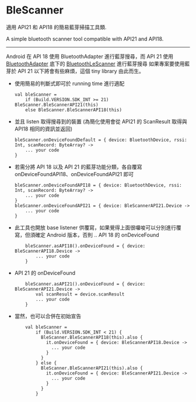 # BleScanner
適用 API21 和 API18 的簡易藍芽掃描工具類.

A simple bluetooth scanner tool compatible with API21 and API18.
* * *
Android 在 API 18 使用 BluetoothAdapter 進行藍芽搜尋，而 API 21 使用 [BluetoothAdapter](https://developer.android.com/reference/android/bluetooth/BluetoothAdapter) 底下的 [BluetoothLeScanner](https://developer.android.com/reference/android/bluetooth/le/BluetoothLeScanner) 進行藍芽搜尋
如果專案要使用藍芽於 API 21 以下將會有些麻煩，這個 tiny library 由此而生。

*   使用簡易的判斷式即可於 running time 進行適配

        val bleScanner =
            if (Build.VERSION.SDK_INT >= 21) BleScanner.BleScannerAPI21(this)
            else BleScanner.BleScannerAPI18(this)

*   並且 listen 取得搜尋到的裝置 (為簡化使用會從 API21 的 ScanResult 取得與 API18 相同的資訊並返回)

        bleScanner.onDeviceFoundDefault = { device: BluetoothDevice, rssi: Int, scanRecord: ByteArray? ->
            ... your code
        }


*   若需分將 API 18 以及 API 21 的藍芽功能分類，各自覆寫 onDeviceFoundAPI18、onDeviceFoundAPI21 即可

        bleScanner.onDeviceFoundAPI18 = { device: BluetoothDevice, rssi: Int, scanRecord: ByteArray? ->
            ... your code
        }
        bleScanner.onDeviceFoundAPI21 = { device: BleScannerAPI21.Device ->
            ... your code
        }


*   此工具也開放 base listener 供覆寫，如果覺得上面很囉唆可以分別進行覆寫，但須確定 Android 版本，否則 ..
API 18 的 onDeviceFound

            bleScanner.asAPI18().onDeviceFound = { device: BleScannerAPI18.Device ->
                ... your code
            }
    
*   API 21 的 onDeviceFound

            bleScanner.asAPI21().onDeviceFound = { device: BleScannerAPI21.Device ->
                val scanResult = device.scanResult
                ... your code
            }
    
*   當然，也可以合併在初始宣告

            val bleScanner =
                if (Build.VERSION.SDK_INT < 21) {
                  BleScanner.BleScannerAPI18(this).also {
                    it.onDeviceFound = { device: BleScannerAPI18.Device ->
                      ... your code
                    }
                  }
                } else {
                  BleScanner.BleScannerAPI21(this).also {
                    it.onDeviceFound = { device: BleScannerAPI21.Device ->
                      ... your code
                    }
                  }
                }
